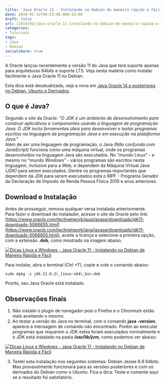 ```yaml
---
title: 'Java Oracle 11 - Instalando no Debian de maneira rápida e fácil'
date: 2019-03-12T00:53:00.000-03:00
draft: false
url: /2019/03/java-oracle-11-instalando-no-debian-de-maneira-rapida-e-facil.html
categories: 
- Tutoriais
tags:
- Java
- Debian
socialshare: true
---
```


A Oracle lançou recentemente a versão 11 do Java que terá suporte apenas para arquiteturas 64bits e suporte LTS. Veja nesta matéria como instalar facilmente o Java Oracle 11 no Debian.

<!--more-->

Esta dica está desatualizada, veja a nova em [Java Oracle 14 e posteriores no Debian, Ubuntu e Derivados](https://info.wsouza.com.br/2020/03/java-oracle-14-e-posteriores-no-debian-ubuntu-e-derivados.html).

## O que é Java?

Segundo o site da Oracle: _"O JDK é um ambiente de desenvolvimento para construir aplicativos e componentes usando a linguagem de programação Java. O JDK inclui ferramentas úteis para desenvolver e testar programas escritos na linguagem de programação Java e em execução na plataforma Java."_  
Além de ser uma linguagem de programação, o Java _(Não confunda com JavaScript)_ funciona como uma máquina virtual, onde os programas desenvolvidos na linguagem Java são executados. No "mundo Linux" - e mesmo no "mundo Windows" - vários programas são escritos nesta linguagem, inclusive para a Web, e dependem da Máquina Virtual Java _(JDK)_ para serem executados. Dentre os programas importantes que dependem da JDK para serem executados está o IRPF - Programa Gerador da Declaração de Imposto de Renda Pessoa Física 2019 e anos anteriores.

## Download e Instalação

Antes de prosseguir, remova qualquer versa instalada anteriormente.  
Para fazer o download do instalador, acesse o site da Oracle pelo link: [https://www.oracle.com/technetwork/java/javase/downloads/jdk11-downloads-5066655.html](https://www.oracle.com/technetwork/java/javase/downloads/jdk11-downloads-5066655.html), aceite a licença e selecione a primeira opção, com a extensão **.deb**, como mostrado na imagem abaixo.  
  
[![Dicas Linux e Windows - Java Oracle 11 - Instalando no Debian de Maneira Rápida e Fácil](https://1.bp.blogspot.com/-PWTVsc1orqk/XIhzUiNsS3I/AAAAAAAAKzM/zOrOoDX-QsI-ePqq-Zl4U8HZaYQcbmw-QCK4BGAYYCw/s640/oracle.png "Dicas Linux e Windows - Java Oracle 11 - Instalando no Debian de Maneira Rápida e Fácil")](http://1.bp.blogspot.com/-PWTVsc1orqk/XIhzUiNsS3I/AAAAAAAAKzM/zOrOoDX-QsI-ePqq-Zl4U8HZaYQcbmw-QCK4BGAYYCw/s1600/oracle.png)

Para instalar, abra o terminal (Ctrl +T), copie e cole o comando abaixo:  
  
`sudo dpkg -i jdk-11.0.2\_linux-x64\_bin.deb`

Pronto, seu Java Oracle está instalado.

## Observações finais

1. Não instalei o plugin de navegador pois o Firefox e o Chromium estão mais aceitando o mesmo.  
2. Ao testar a versão do Java no terminal, com o comando **java -version**, aparece a mensagem de comando não encontrado. Porém ao executar programas que requerem o JDK estes foram executados normalmente e o JDK está instalado na pasta **/usr/lib/jvm**, como podemos ver abaixo:  
  
[![Dicas Linux e Windows - Java Oracle 11 - Instalando no Debian de Maneira Rápida e Fácil](https://2.bp.blogspot.com/-G5k2gYwjIy4/XIh2GVsCnZI/AAAAAAAAKzU/Z4t6krxfU4wFmWY5Zww5Y5_Cf5hNshNEACK4BGAYYCw/s640/jvm.png "Dicas Linux e Windows - Java Oracle 11 - Instalando no Debian de Maneira Rápida e Fácil")](http://2.bp.blogspot.com/-G5k2gYwjIy4/XIh2GVsCnZI/AAAAAAAAKzU/Z4t6krxfU4wFmWY5Zww5Y5_Cf5hNshNEACK4BGAYYCw/s1600/jvm.png)
  
3. Testei esta instalação nos seguintes sistemas: Debian Jessie 8.9 64bits. Mas provavelmente funcionará para as versões posteriores e com os derivados do Debian como o Ubuntu. Fica a dica: Teste e comente aqui se o resultado foi satisfatório.
